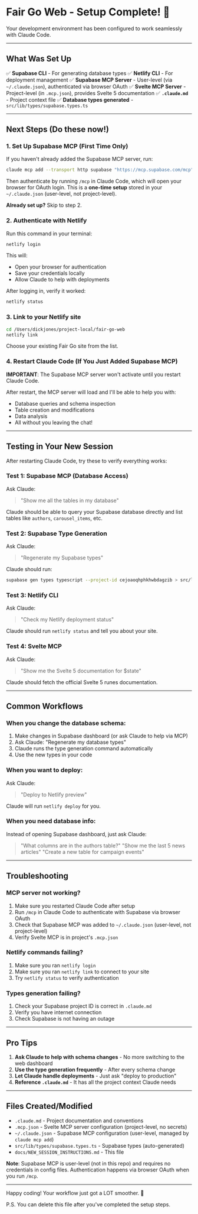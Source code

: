 # Fair Go Web - Setup Complete! 🎉

Your development environment has been configured to work seamlessly with Claude Code.

---

## What Was Set Up

✅ **Supabase CLI** - For generating database types
✅ **Netlify CLI** - For deployment management
✅ **Supabase MCP Server** - User-level (via `~/.claude.json`), authenticated via browser OAuth
✅ **Svelte MCP Server** - Project-level (in `.mcp.json`), provides Svelte 5 documentation
✅ **`.claude.md`** - Project context file
✅ **Database types generated** - `src/lib/types/supabase.types.ts`

---

## Next Steps (Do these now!)

### 1. Set Up Supabase MCP (First Time Only)

If you haven't already added the Supabase MCP server, run:

```bash
claude mcp add --transport http supabase "https://mcp.supabase.com/mcp"
```

Then authenticate by running `/mcp` in Claude Code, which will open your browser for OAuth login. This is a **one-time setup** stored in your `~/.claude.json` (user-level, not project-level).

**Already set up?** Skip to step 2.

### 2. Authenticate with Netlify

Run this command in your terminal:

```bash
netlify login
```

This will:

- Open your browser for authentication
- Save your credentials locally
- Allow Claude to help with deployments

After logging in, verify it worked:

```bash
netlify status
```

### 3. Link to your Netlify site

```bash
cd /Users/dickjones/project-local/fair-go-web
netlify link
```

Choose your existing Fair Go site from the list.

### 4. Restart Claude Code (If You Just Added Supabase MCP)

**IMPORTANT**: The Supabase MCP server won't activate until you restart Claude Code.

After restart, the MCP server will load and I'll be able to help you with:

- Database queries and schema inspection
- Table creation and modifications
- Data analysis
- All without you leaving the chat!

---

## Testing in Your New Session

After restarting Claude Code, try these to verify everything works:

### Test 1: Supabase MCP (Database Access)

Ask Claude:

> "Show me all the tables in my database"

Claude should be able to query your Supabase database directly and list tables like `authors`, `carousel_items`, etc.

### Test 2: Supabase Type Generation

Ask Claude:

> "Regenerate my Supabase types"

Claude should run:

```bash
supabase gen types typescript --project-id cejoaoqhphkhwbdagzib > src/lib/types/supabase.types.ts
```

### Test 3: Netlify CLI

Ask Claude:

> "Check my Netlify deployment status"

Claude should run `netlify status` and tell you about your site.

### Test 4: Svelte MCP

Ask Claude:

> "Show me the Svelte 5 documentation for $state"

Claude should fetch the official Svelte 5 runes documentation.

---

## Common Workflows

### When you change the database schema:

1. Make changes in Supabase dashboard (or ask Claude to help via MCP)
2. Ask Claude: "Regenerate my database types"
3. Claude runs the type generation command automatically
4. Use the new types in your code

### When you want to deploy:

Ask Claude:

> "Deploy to Netlify preview"

Claude will run `netlify deploy` for you.

### When you need database info:

Instead of opening Supabase dashboard, just ask Claude:

> "What columns are in the authors table?"
> "Show me the last 5 news articles"
> "Create a new table for campaign events"

---

## Troubleshooting

### MCP server not working?

1. Make sure you restarted Claude Code after setup
2. Run `/mcp` in Claude Code to authenticate with Supabase via browser OAuth
3. Check that Supabase MCP was added to `~/.claude.json` (user-level, not project-level)
4. Verify Svelte MCP is in project's `.mcp.json`

### Netlify commands failing?

1. Make sure you ran `netlify login`
2. Make sure you ran `netlify link` to connect to your site
3. Try `netlify status` to verify authentication

### Types generation failing?

1. Check your Supabase project ID is correct in `.claude.md`
2. Verify you have internet connection
3. Check Supabase is not having an outage

---

## Pro Tips

1. **Ask Claude to help with schema changes** - No more switching to the web dashboard
2. **Use the type generation frequently** - After every schema change
3. **Let Claude handle deployments** - Just ask "deploy to production"
4. **Reference `.claude.md`** - It has all the project context Claude needs

---

## Files Created/Modified

- `.claude.md` - Project documentation and conventions
- `.mcp.json` - Svelte MCP server configuration (project-level, no secrets)
- `~/.claude.json` - Supabase MCP configuration (user-level, managed by `claude mcp add`)
- `src/lib/types/supabase.types.ts` - Supabase types (auto-generated)
- `docs/NEW_SESSION_INSTRUCTIONS.md` - This file

**Note**: Supabase MCP is user-level (not in this repo) and requires no credentials in config files. Authentication happens via browser OAuth when you run `/mcp`.

---

Happy coding! Your workflow just got a LOT smoother. 🚀

P.S. You can delete this file after you've completed the setup steps.
